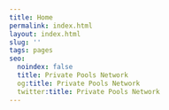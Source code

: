 ```yaml
---
title: Home
permalink: index.html
layout: index.html
slug: ''
tags: pages
seo:
  noindex: false
  title: Private Pools Network
  og:title: Private Pools Network
  twitter:title: Private Pools Network
---
```



